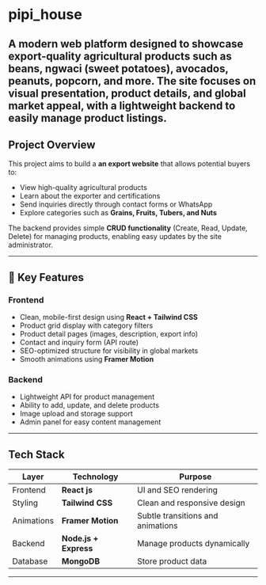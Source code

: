 # pipi_house
A modern web platform designed to **showcase export-quality agricultural products** such as beans, ngwaci (sweet potatoes), avocados, peanuts, popcorn, and more.   The site focuses on **visual presentation, product details, and global market appeal**, with a lightweight backend to easily manage product listings.
----
## Project Overview

This project aims to build a **an export website** that allows potential buyers to:
- View high-quality agricultural products
- Learn about the exporter and certifications
- Send inquiries directly through contact forms or WhatsApp
- Explore categories such as **Grains, Fruits, Tubers, and Nuts**

The backend provides simple **CRUD functionality** (Create, Read, Update, Delete) for managing products, enabling easy updates by the site administrator.

---

## 🧩 Key Features

### Frontend
- Clean, mobile-first design using **React + Tailwind CSS**
- Product grid display with category filters
- Product detail pages (images, description, export info)
- Contact and inquiry form (API route)
- SEO-optimized structure for visibility in global markets
- Smooth animations using **Framer Motion**

### Backend
- Lightweight API for product management
- Ability to add, update, and delete products
- Image upload and storage support
- Admin panel for easy content management

---

## Tech Stack

| Layer | Technology | Purpose |
|-------|-------------|----------|
| Frontend | **React js** | UI and SEO rendering |
| Styling | **Tailwind CSS** | Clean and responsive design |
| Animations | **Framer Motion** | Subtle transitions and animations |
| Backend | **Node.js + Express** | Manage products dynamically |
| Database | **MongoDB** | Store product data |

---

